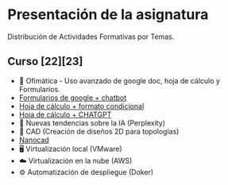 # Presentación de la asignatura
Distribución de Actividades Formativas por Temas. 

## Curso [22][23]
* 📎 Ofimática - Uso avanzado de google doc, hoja de cálculo y Formularios.
* [Formularios de google + chatbot](https://github.com/calles/GII_TIC/tree/main/Contenidos/Ofim%C3%A1tica/Google%20formularios)
* [Hoja de cálculo + formato condicional](https://github.com/calles/GII_TIC/tree/main/Contenidos/Ofim%C3%A1tica/Google%20hoja%20de%20c%C3%A1lculo/Formato%20condicional)
* [Hoja de cálculo + CHATGPT](https://github.com/calles/GII_TIC/tree/main/Contenidos/Ofim%C3%A1tica/Google%20hoja%20de%20c%C3%A1lculo/CHATGPT)
* 🤖 Nuevas tendencias sobre la IA (Perplexity)
* 📜 CAD (Creación de diseños 2D para topologías)
* [Nanocad](https://github.com/calles/GII_TIC/tree/main/Contenidos/CAD)
* 🖥️ Virtualización local (VMware)
* ☁️ Virtualización en la nube (AWS)
* ⚙️ Automatización de despliegue (Doker)






